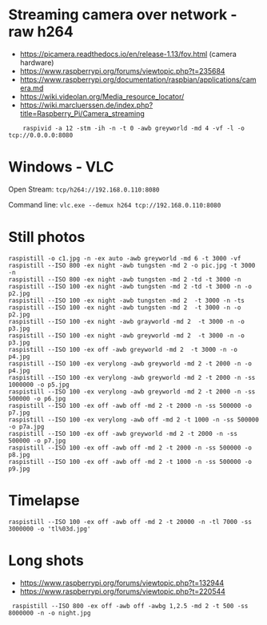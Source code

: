 
# Streaming camera over network - raw h264

* https://picamera.readthedocs.io/en/release-1.13/fov.html (camera hardware)
* https://www.raspberrypi.org/forums/viewtopic.php?t=235684
* https://www.raspberrypi.org/documentation/raspbian/applications/camera.md
* https://wiki.videolan.org/Media_resource_locator/
* https://wiki.marcluerssen.de/index.php?title=Raspberry_Pi/Camera_streaming

```
    raspivid -a 12 -stm -ih -n -t 0 -awb greyworld -md 4 -vf -l -o tcp://0.0.0.0:8080
```

# Windows - VLC

Open Stream: `tcp/h264://192.168.0.110:8080`

Command line: `vlc.exe --demux h264 tcp://192.168.0.110:8080`

# Still photos

    raspistill -o c1.jpg -n -ex auto -awb greyworld -md 6 -t 3000 -vf
    raspistill --ISO 800 -ex night -awb tungsten -md 2 -o pic.jpg -t 3000 -n
    raspistill --ISO 800 -ex night -awb tungsten -md 2 -td -t 3000 -n
    raspistill --ISO 100 -ex night -awb tungsten -md 2 -td -t 3000 -n -o p2.jpg
    raspistill --ISO 100 -ex night -awb tungsten -md 2  -t 3000 -n -ts
    raspistill --ISO 100 -ex night -awb tungsten -md 2  -t 3000 -n -o p2.jpg
    raspistill --ISO 100 -ex night -awb grayworld -md 2  -t 3000 -n -o p3.jpg
    raspistill --ISO 100 -ex night -awb greyworld -md 2  -t 3000 -n -o p3.jpg
    raspistill --ISO 100 -ex off -awb greyworld -md 2  -t 3000 -n -o p4.jpg
    raspistill --ISO 100 -ex verylong -awb greyworld -md 2 -t 2000 -n -o p4.jpg
    raspistill --ISO 100 -ex verylong -awb greyworld -md 2 -t 2000 -n -ss 1000000 -o p5.jpg
    raspistill --ISO 100 -ex verylong -awb greyworld -md 2 -t 2000 -n -ss 500000 -o p6.jpg
    raspistill --ISO 100 -ex off -awb off -md 2 -t 2000 -n -ss 500000 -o p7.jpg
    raspistill --ISO 100 -ex verylong -awb off -md 2 -t 1000 -n -ss 500000 -o p7a.jpg
    raspistill --ISO 100 -ex off -awb greyworld -md 2 -t 2000 -n -ss 500000 -o p7.jpg
    raspistill --ISO 100 -ex off -awb off -md 2 -t 2000 -n -ss 500000 -o p8.jpg
    raspistill --ISO 100 -ex off -awb off -md 2 -t 1000 -n -ss 500000 -o p9.jpg

# Timelapse

```
raspistill --ISO 100 -ex off -awb off -md 2 -t 20000 -n -tl 7000 -ss 3000000 -o 'tl%03d.jpg'
```

# Long shots

 * https://www.raspberrypi.org/forums/viewtopic.php?t=132944
 * https://www.raspberrypi.org/forums/viewtopic.php?t=220544

```
 raspistill --ISO 800 -ex off -awb off -awbg 1,2.5 -md 2 -t 500 -ss 8000000 -n -o night.jpg
```
